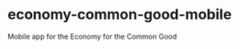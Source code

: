 economy-common-good-mobile
==========================

Mobile app for the Economy for the Common Good
